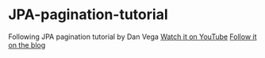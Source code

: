 # JPA-pagination-tutorial
Following JPA pagination tutorial by Dan Vega
[Watch it on YouTube](https://www.youtube.com/watch?v=oq-c3D67WqM)
[Follow it on the blog](https://www.danvega.dev/blog/2022/05/12/spring-data-jpa-pagination/)